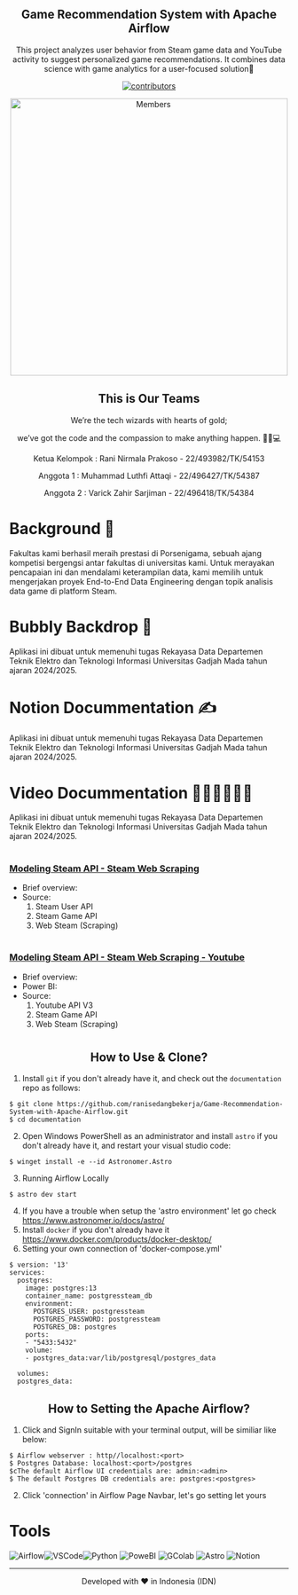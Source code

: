 <p align="center">
 <h2 align="center">Game Recommendation System with Apache Airflow</h2>
 <p align="center">This project analyzes user behavior from Steam game data and YouTube activity to suggest personalized game recommendations. It combines data science with game analytics for a user-focused solution💌 </p>
</p>
<p align="center">
    <a href="https://github.com/varick8/Swap-n-Share/graphs/contributors">
       <img src="https://img.shields.io/badge/contributors-3-green" alt="contributors"/>
    </a>

<p align="center">
 <img width="500px" src="Images/End to End.png" align="center" alt="Members" />
 <h2 align="center">This is Our Teams</h2>
 <p align="center">We’re the tech wizards with hearts of gold;</p>
 <p align="center">we’ve got the code and the compassion to make anything happen. 🧙‍♂️💻</p>
</p>

<p align="center">
 <p align="center">Ketua Kelompok   : Rani Nirmala Prakoso    - 22/493982/TK/54153</p>
 <p align="center">Anggota 1        : Muhammad Luthfi Attaqi  - 22/496427/TK/54387</p>
 <p align="center">Anggota 2        : Varick Zahir Sarjiman   - 22/496418/TK/54384</p>
</p>

# Background 💖
Fakultas kami berhasil meraih prestasi di Porsenigama, sebuah ajang kompetisi bergengsi antar fakultas di universitas kami. Untuk merayakan pencapaian ini dan mendalami keterampilan data, kami memilih untuk mengerjakan proyek End-to-End Data Engineering dengan topik analisis data game di platform Steam. 

# Bubbly Backdrop 🌱 
Aplikasi ini dibuat untuk memenuhi tugas Rekayasa Data Departemen Teknik Elektro dan Teknologi Informasi Universitas Gadjah Mada tahun ajaran 2024/2025.
#

# Notion Docummentation ✍️
Aplikasi ini dibuat untuk memenuhi tugas Rekayasa Data Departemen Teknik Elektro dan Teknologi Informasi Universitas Gadjah Mada tahun ajaran 2024/2025.
#

# Video Docummentation 👩🏽‍💻👨🏽‍💻
Aplikasi ini dibuat untuk memenuhi tugas Rekayasa Data Departemen Teknik Elektro dan Teknologi Informasi Universitas Gadjah Mada tahun ajaran 2024/2025.
#

### [Modeling Steam API - Steam Web Scraping](https://github.com/.....)

- Brief overview:   
- Source:
  1. Steam User API
  2. Steam Game API
  3. Web Steam (Scraping)
 #

 ### [Modeling Steam API - Steam Web Scraping - Youtube](https://github.com/.....)

- Brief overview:
- Power BI: 
- Source:
  1. Youtube API V3
  2. Steam Game API
  3. Web Steam (Scraping)
 #

<p align="center">
 <h2 align="center">How to Use & Clone?</h2>
</p>

1. Install `git` if you don't already have it, and check out the `documentation` repo as follows:
```
$ git clone https://github.com/ranisedangbekerja/Game-Recommendation-System-with-Apache-Airflow.git
$ cd documentation
```
2.  Open Windows PowerShell as an administrator and install `astro` if you don't already have it, and restart your visual studio code:
```
$ winget install -e --id Astronomer.Astro
```
3. Running Airflow Locally
```
$ astro dev start
```
4. If you have a trouble when setup the 'astro environment' let go check https://www.astronomer.io/docs/astro/
5. Install `docker` if you don't already have it https://www.docker.com/products/docker-desktop/
6. Setting your own connection of 'docker-compose.yml'
```
$ version: '13'
services:
  postgres:
    image: postgres:13
    container_name: postgressteam_db
    environment:
      POSTGRES_USER: postgressteam
      POSTGRES_PASSWORD: postgressteam 
      POSTGRES_DB: postgres
    ports:
    - "5433:5432" 
    volume:
    - postgres_data:var/lib/postgresql/postgres_data
  
  volumes:
  postgres_data:
```

<p align="center">
 <h2 align="center">How to Setting the Apache Airflow?</h2>
</p>

1. Click and SignIn suitable with your terminal output, will be similiar like below:
```
$ Airflow webserver : http//localhost:<port>
$ Postgres Database: localhost:<port>/postgres
$cThe default Airflow UI credentials are: admin:<admin>
$ The default Postgres DB credentials are: postgres:<postgres>
```
2. Click 'connection' in Airflow Page Navbar, let's go setting let yours

# Tools
![Airflow](https://img.shields.io/badge/Airflow-017CEE?style=for-the-badge&logo=Apache%20Airflow&logoColor=white)![VSCode](https://img.shields.io/badge/Visual_Studio_Code-0078D4?style=for-the-badge&logo=visual%20studio%20code&logoColor=white)![Python](https://img.shields.io/badge/Python-FFD43B?style=for-the-badge&logo=python&logoColor=blue) ![PoweBI](https://img.shields.io/badge/PowerBI-F2C811?style=for-the-badge&logo=Power%20BI&logoColor=white) ![GColab](https://img.shields.io/badge/Colab-F9AB00?style=for-the-badge&logo=googlecolab&color=525252) ![Astro](https://img.shields.io/badge/Astro-0C1222?style=for-the-badge&logo=astro&logoColor=FDFDFE) ![Notion](https://img.shields.io/badge/Notion-000000?style=for-the-badge&logo=notion&logoColor=white)


<hr>
<p align="center">
Developed with ❤️ in Indonesia (IDN)
</p>
